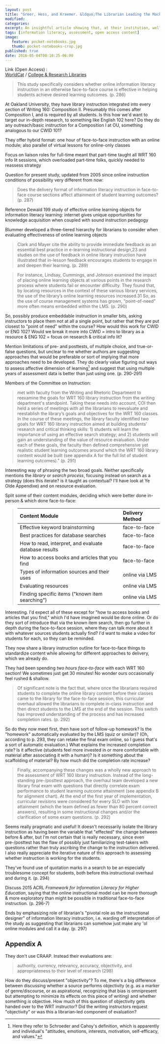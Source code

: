 ```yaml
---
layout: post
title: "Greer, Hess, and Kraemer. &ldquo;The Librarian Leading the Machine: a Reassessment of Library Instruction Methods.&rdquo; 2016. <i class="ai ai-open-access"></i>"
modified:
categories: 
excerpt: An insightful article showing that, at their institution, well-planned infolit instruction modules make for basically equivalent student success rates.
tags: [information literacy, assessment, open access content]
image:
   feature: pocket-notebooks.jpg
   thumb: pocket-notebooks-crop.jpg
published: true
date: 2016-05-04T00:10:25-06:00
---
```

Link (Open Access) :  
[WorldCat](http://www.worldcat.org/oclc/6032308716) / [College & Research Libraries](
http://crl.acrl.org/content/77/3/286) <i class="ai ai-open-access"></i>  

> This study specifically considers whether online information literacy instruction in an otherwise face-to-face course is effective in helping students achieve desired learning outcomes. (p. 286)  

At Oakland University, they have library instruction integrated into every section of Writing 160: Composition II. Presumably this comes after Composition I, and is required by all students. Is this how we'd want to target our in-depth research, to something like English 102 here? Do they do any outreach/basic instruction for a Composition I at OU, something analogous to our CWID 101?  

They offer hybrid format: one hour of face-to-face instruction with an online module; also parallel of virtual lessons for online-only classes    

Focus on liaison roles for full-time meant that part-time taught all WRT 160 info lit sessions, which overloaded part-time folks, quickly needed to reassess strategy  

Question for present study, updated from 2005 since online instruction conditions of possibility very different from now:  

> Does the delivery format of information literacy instruction in face-to-face course sections affect attainment of student learning outcomes? (p. 287)   

Reference Dewald 199 study of effective online learning objects for information literacy learning: internet gives unique opportunities for knowledge acquisition when coupled with sound instruction pedagogy  

Blummer developed a three-tiered hierarchy for librarians to consider when evaluating effectiveness of online learning objects   

> Clark and Mayer cite the ability to provide immediate feedback as an essential best practice in e-learning instructional design,23 and studies on the use of feedback in online library instruction have illustrated that in-lesson feedback encourages students to engage in and deepen their learning. (p. 289)   

> For instance, Lindsay, Cummings, and Johnson examined the impact of placing online learning objects at various points in the research process where students fail or encounter difficulty. They found that, by locating resources in the context of these various library services, the use of the library’s online learning resources increased.31 So, as the use of course management systems has grown, “point-of-need” more often means embedded within the LMS. (p. 290)  

So, possibly produce embeddable instruction in smaller bits, asking instructors to place them not at all a single point, but rather that they are put closest to "point of need" within the course? How would this work for CWID or ENG 102? Would we break it more into CWID = intro to library as a resource & ENG 102 = focus on research & critical info lit?  

Mention limitations of pre- and posttests, of multiple choice, and true-or-false questions, but unclear to me whether authors are suggesting approaches that would be preferable or sort of implying that more approaches need to be developed. They do clearly value figuring out ways to assess affective dimension of learning[^soc] and suggest that using multiple years of assessment data is better than just using one. (p. 290-291)  

[^soc]: Here they refer to Schroeder and Cahoy's definition, which is apparently and individual's "attitudes, emotions, interests, motivation, self-efficacy, and values." 

Members of the Committee on Instruction:  

> met with faculty from the Writing and Rhetoric Department to reexamine the goals for WRT 160 library instruction from the writing department's standpoint. Taking these needs into account, COI then held a series of meetings with all the librarians to reevaluate and reestablish the library’s goals and objectives for the WRT 160 classes. In the course of these meetings, the library faculty identified two goals for WRT 160 library instruction aimed at building students’ research and critical thinking skills: 1) students will learn the importance of using an effective search strategy; and 2) students will gain an understanding of the value of resource evaluation. Under each of these goals, the faculty then defined comprehensive yet realistic student learning outcomes around which the WRT 160 library content would be built (see appendix A for the full list of student learning outcomes)." (p. 291)    

Interesting way of phrasing the two broad goals. Neither specifically mentions the _library_ or _search process_, focusing instead on search as a strategy (does this iterate? is it taught as contextual? I'll have look at Ye Olde Appendixe) and on resource evaluation.    

Split some of their content modules, deciding which were better done in-person & which done face-to-face:  

> | Content Module | Delivery Method |   
> |:---|:---|  
> | Effective keyword brainstorming | face-to-face |  
> | Best practices for database searches | face-to-face |  
> | How to read, interpret, and evaluate database results | face-to-face |  
> | How to access books and articles that you find | face-to-face |  
> | Types of information sources and their uses | online via LMS |  
> | Evaluating resources | online via LMS |  
> | Finding specific items ("known item searching") | online via LMS |   

Interesting. I'd expect all of these except for "how to access books and articles that you find," which I'd have imagined would be done online. Or do they sort of introduce that via the known item search, then go further in depth during the face-to-face session, where they can talk more about it with whatever sources students actually find? I'd want to make a video for students for each, so they can be reminded.  

They now share a library instruction outline for face-to-face things to standardize content while allowing for different approaches to delivery, which we already do.  

They had been spending _two hours face-to-face_ with each WRT 160 section! We sometimes just get 30 minutes! No wonder ours occasionally feel rushed & shallow.   

> Of significant note is the fact that, where once the librarians required students to complete the online library content before their classes came to the library for the face-to-face session, this curricular overhaul allowed the librarians to complete in-class instruction and then direct students to the LMS at the end of the session. This switch has improved understanding of the process and has increased completion rates. (p. 292)  

So do they now meet first, then have sort of follow-up homework? Is the "homework" automatically evaluated by the LMS (quiz or similar)? (Oh, according to p. 293, they can retake the final exam online, so I guess that's a sort of automatic evaluation.) What explains the increased completion rate? Is it affective (students feel more invested in or more comfortable with material after associating it with a human)? Is it something about the scaffolding of material? By how much did the completion rate increase?   

> Finally, accompanying these changes was a wholly new approach to the assessment of WRT 160 library instruction. Instead of the long-standing pre-/posttest approach, the overhaul team developed a new library final exam with questions that directly correlate exam performance to student learning outcome attainment (see appendix B for alignment chart). At the end of the first year of implementation, curricular revisions were considered for every SLO with low attainment (which the team defined as fewer than 80 percent correct answers), resulting in some instructional changes and/or the clarification of some exam questions. (p. 292)  

Seems really pragmatic and useful! It doesn't necessarily isolate the library instruction as having been the variable that "effected" the change between before & after, but I'm not certain that is really necessary, since even pre-/posttest has the flaw of possibly just familiarizing test-takers with questions rather than truly ascribing the change to the instruction delivered. I also really appreciate the iterative nature of this approach to assessing whether instruction is working for the students.   

They've found use of quotation marks in a search to be an especially troublesome concept for students, both before this instructional overhaul and during it. (p. 294)   

Discuss 2015 ACRL _Framework for Information Literacy for Higher Education_, saying that the online instructional model can be more thorough & more exploratory than might be possible in traditional face-to-face instruction. (p. 296-7)  

Ends by emphasizing role of librarian's "pivotal role as the instructional designer" of information literacy instruction, i.e. warding off interpretation of the study as suggesting that librarians can somehow just make any 'ol online modules and call it a day. (p. 297) 

## Appendix A  

They don't use CRAAP. Instead their evaluations are: 

> authority, currency, relevancy, accuracy, objectivity, and appropriateness to their level of research (298)  

How do they discuss/present "objectivity"? To me, there's a big difference between discussing whether a source performs objectivity (e.g. as a marker of genre/discourse, or as aspirational, recognizing that bias is omnipresent but attempting to minimize its effects on this piece of writing) and whether something _is_ objective. How much of this question of objectivity gets handed over to the WRT instructor? Did the writing instructors request "objectivity" or was this a librarian-led component of evaluation?   
